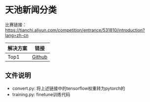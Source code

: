 # 天池新闻分类
比赛链接：https://tianchi.aliyun.com/competition/entrance/531810/introduction?lang=zh-cn

| 解决方案 | 链接 | 
| ---- | ---- |
| Top1 | [Github](https://github.com/kangyishuai/NEWS-TEXT-CLASSIFICATION)|

## 文件说明
- convert.py: 将上述链接中的tensorflow权重转为pytorch的
- training.py: finetune训练代码